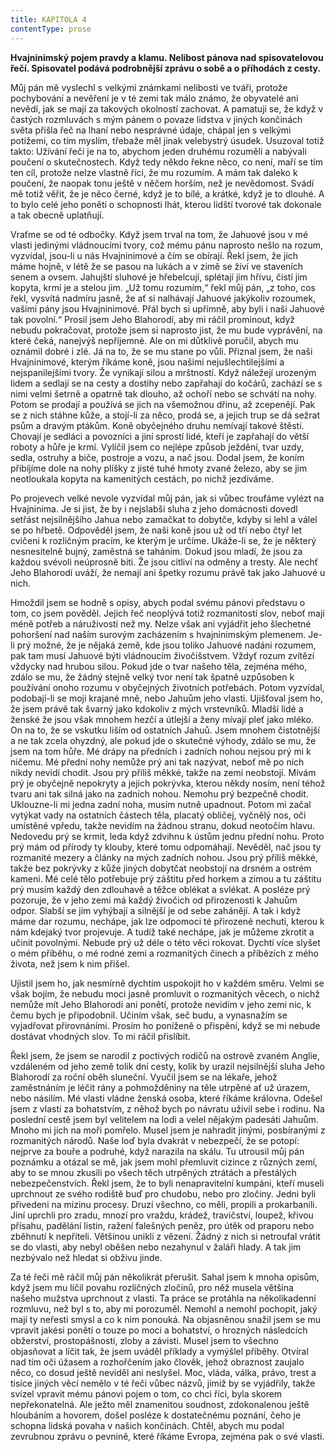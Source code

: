 ```yaml
---
title: KAPITOLA 4
contentType: prose
---
```


**Hvajninimský pojem pravdy a klamu. Nelibost pánova nad spisovatelovou řečí. Spisovatel podává podrobnější zprávu o sobě a o příhodách z cesty.**

Můj pán mě vyslechl s velkými známkami nelibosti ve tváři, protože pochybování a nevěření je v té zemi tak málo známo, že obyvatelé ani nevědí, jak se mají za takových okolností zachovat. A pamatuji se, že když v častých rozmluvách s mým pánem o povaze lidstva v jiných končinách světa přišla řeč na lhaní nebo nesprávné údaje, chápal jen s velkými potížemi, co tím myslím, třebaže měl jinak velebystrý úsudek. Usuzoval totiž takto: Užívání řeči je na to, abychom jeden druhému rozuměli a nabývali poučení o skutečnostech. Když tedy někdo řekne něco, co není, maří se tím ten cíl, protože nelze vlastně říci, že mu rozumím. A mám tak daleko k poučení, že naopak tonu ještě v něčem horším, než je nevědomost. Svádí mě totiž věřit, že je něco černé, když je to bílé, a krátké, když je to dlouhé. A to bylo celé jeho ponětí o schopnosti lhát, kterou lidští tvorové tak dokonale a tak obecně uplatňují.

Vraťme se od té odbočky. Když jsem trval na tom, že Jahuové jsou v mé vlasti jedinými vládnoucími tvory, což mému pánu naprosto nešlo na rozum, vyzvídal, jsou-li u nás Hvajninimové a čím se obírají. Řekl jsem, že jich máme hojně, v létě že se pasou na lukách a v zimě se živí ve staveních senem a ovsem. Jahujští sluhové je hřebelcují, splétají jim hřívu, čistí jim kopyta, krmí je a stelou jim. „Už tomu rozumím,“ řekl můj pán, „z toho, cos řekl, vysvítá nadmíru jasně, že ať si nalhávají Jahuové jakýkoliv rozoumek, vašimi pány jsou Hvajninimové. Přál bych si upřímně, aby byli i naši Jahuové tak povolní.“ Prosil jsem Jeho Blahorodí, aby mi ráčil prominout, když nebudu pokračovat, protože jsem si naprosto jist, že mu bude vyprávění, na které čeká, nanejvýš nepříjemné. Ale on mi důtklivě poručil, abych mu oznámil dobré i zlé. Já na to, že se mu stane po vůli. Přiznal jsem, že naši Hvajninimové, kterým říkáme koně, jsou našimi nejušlechtilejšími a nejspanilejšími tvory. Že vynikají silou a mrštností. Když náležejí urozeným lidem a sedlají se na cesty a dostihy nebo zapřahají do kočárů, zachází se s nimi velmi šetrně a opatrně tak dlouho, až ochoří nebo se schvátí na nohy. Potom se prodají a používá se jich na všemožnou dřinu, až zcepenějí. Pak se z nich stáhne kůže, a stojí-li za něco, prodá se, a jejich trup se dá sežrat psům a dravým ptákům. Koně obyčejného druhu nemívají takové štěstí. Chovají je sedláci a povozníci a jiní sprostí lidé, kteří je zapřahají do větší roboty a hůře je krmí. Vylíčil jsem co nejlépe způsob ježdění, tvar uzdy, sedla, ostruhy a biče, postroje a vozu, a nač jsou. Dodal jsem, že koním přibíjíme dole na nohy plíšky z jisté tuhé hmoty zvané železo, aby se jim neotloukala kopyta na kamenitých cestách, po nichž jezdíváme.

Po projevech velké nevole vyzvídal můj pán, jak si vůbec troufáme vylézt na Hvajninima. Je si jist, že by i nejslabší sluha z jeho domácnosti dovedl setřást nejsilnějšího Jahua nebo zamačkat to dobytče, kdyby si lehl a válel se po hřbetě. Odpověděl jsem, že naši koně jsou už od tří nebo čtyř let cvičeni k rozličným pracím, ke kterým je určíme. Ukáže-li se, že je některý nesnesitelně bujný, zaměstná se taháním. Dokud jsou mladí, že jsou za každou svévoli neúprosně biti. Že jsou citliví na odměny a tresty. Ale nechť Jeho Blahorodí uváží, že nemají ani špetky rozumu právě tak jako Jahuové u nich.

Hmoždil jsem se hodně s opisy, abych podal svému pánovi představu o tom, co jsem pověděl. Jejich řeč neoplývá totiž rozmanitostí slov, neboť mají méně potřeb a náruživostí než my. Nelze však ani vyjádřit jeho šlechetné pohoršení nad naším surovým zacházením s hvajninimským plemenem. Je-li prý možné, že je nějaká země, kde jsou toliko Jahuové nadáni rozumem, pak tam musí Jahuové býti vládnoucím živočišstvem. Vždyť rozum zvítězí vždycky nad hrubou silou. Pokud jde o tvar našeho těla, zejména mého, zdálo se mu, že žádný stejně velký tvor není tak špatně uzpůsoben k používání onoho rozumu v obyčejných životních potřebách. Potom vyzvídal, podobají-li se moji krajané mně, nebo Jahuům jeho vlasti. Ujišťoval jsem ho, že jsem právě tak švarný jako kdokoliv z mých vrstevníků. Mladší lidé a ženské že jsou však mnohem hezčí a útlejší a ženy mívají pleť jako mléko. On na to, že se vskutku liším od ostatních Jahuů. Jsem mnohem čistotnější a ne tak zcela ohyzdný, ale pokud jde o skutečné výhody, zdálo se mu, že jsem na tom hůře. Mé drápy na předních i zadních nohou nejsou prý mi k ničemu. Mé přední nohy nemůže prý ani tak nazývat, neboť mě po nich nikdy nevidí chodit. Jsou prý příliš měkké, takže na zemi neobstojí. Mívám prý je obyčejně nepokryty a jejich pokrývka, kterou někdy nosím, není téhož tvaru ani tak silná jako na zadních nohou. Nemohu prý bezpečně chodit. Uklouzne-li mi jedna zadní noha, musím nutně upadnout. Potom mi začal vytýkat vady na ostatních částech těla, placatý obličej, vyčnělý nos, oči umístěné vpředu, takže nevidím na žádnou stranu, dokud neotočím hlavu. Nedovedu prý se krmit, leda když zdvihnu k ústům jednu přední nohu. Proto prý mám od přírody ty klouby, které tomu odpomáhají. Nevěděl, nač jsou ty rozmanité mezery a články na mých zadních nohou. Jsou prý příliš měkké, takže bez pokrývky z kůže jiných dobytčat neobstojí na drsném a ostrém kameni. Mé celé tělo potřebuje prý záštitu před horkem a zimou a tu záštitu prý musím každý den zdlouhavě a těžce oblékat a svlékat. A posléze prý pozoruje, že v jeho zemi má každý živočich od přirozenosti k Jahuům odpor. Slabší se jim vyhýbají a silnější je od sebe zahánějí. A tak i když máme dar rozumu, nechápe, jak lze odpomoci té přirozené nechuti, kterou k nám kdejaký tvor projevuje. A tudíž také nechápe, jak je můžeme zkrotit a učinit povolnými. Nebude prý už déle o této věci rokovat. Dychtí více slyšet o mém příběhu, o mé rodné zemi a rozmanitých činech a příbězích z mého života, než jsem k nim přišel.

Ujistil jsem ho, jak nesmírně dychtím uspokojit ho v každém směru. Velmi se však bojím, že nebudu moci jasně promluvit o rozmanitých věcech, o nichž nemůže mít Jeho Blahorodí ani ponětí, protože nevidím v jeho zemi nic, k čemu bych je připodobnil. Učiním však, seč budu, a vynasnažím se vyjadřovat přirovnáními. Prosím ho poníženě o přispění, když se mi nebude dostávat vhodných slov. To mi ráčil přislíbit.

Řekl jsem, že jsem se narodil z poctivých rodičů na ostrově zvaném Anglie, vzdáleném od jeho země tolik dní cesty, kolik by urazil nejsilnější sluha Jeho Blahorodí za roční oběh sluneční. Vyučil jsem se na lékaře, jehož zaměstnáním je léčit rány a pohmožděniny na těle utrpěné ať už úrazem, nebo násilím. Mé vlasti vládne ženská osoba, které říkáme královna. Odešel jsem z vlasti za bohatstvím, z něhož bych po návratu uživil sebe i rodinu. Na poslední cestě jsem byl velitelem na lodi a velel nějakým padesáti Jahuům. Mnoho mi jich na moři pomřelo. Musel jsem je nahradit jinými, posbíranými z rozmanitých národů. Naše loď byla dvakrát v nebezpečí, že se potopí: nejprve za bouře a podruhé, když narazila na skálu. Tu utrousil můj pán poznámku a otázal se mě, jak jsem mohl přemluvit cizince z různých zemí, aby to se mnou zkusili po všech těch utrpěných ztrátách a přestálých nebezpečenstvích. Řekl jsem, že to byli nenapravitelní kumpáni, kteří museli uprchnout ze svého rodiště buď pro chudobu, nebo pro zločiny. Jedni byli přivedeni na mizinu procesy. Druzí všechno, co měli, propili a prokarbanili. Jiní uprchli pro zradu, mnozí pro vraždu, krádež, travičství, loupež, křivou přísahu, padělání listin, ražení falešných peněz, pro útěk od praporu nebo zběhnutí k nepříteli. Většinou unikli z vězení. Žádný z nich si netroufal vrátit se do vlasti, aby nebyl oběšen nebo nezahynul v žaláři hlady. A tak jim nezbývalo než hledat si obživu jinde.

Za té řeči mě ráčil můj pán několikrát přerušit. Sahal jsem k mnoha opisům, když jsem mu líčil povahu rozličných zločinů, pro něž musela většina našeho mužstva uprchnout z vlasti. Ta práce se protáhla na několikadenní rozmluvu, než byl s to, aby mi porozuměl. Nemohl a nemohl pochopit, jaký mají ty neřesti smysl a co k nim ponouká. Na objasněnou snažil jsem se mu vpravit jakési ponětí o touze po moci a bohatství, o hrozných následcích obžerství, prostopášnosti, zloby a závisti. Musel jsem to všechno objasňovat a líčit tak, že jsem uváděl příklady a vymýšlel příběhy. Otvíral nad tím oči úžasem a rozhořčením jako člověk, jehož obraznost zaujalo něco, co dosud ještě neviděl ani neslyšel. Moc, vláda, válka, právo, trest a tisíce jiných věcí nemělo v té řeči vůbec názvů, jimiž by se vyjádřily, takže svízel vpravit mému pánovi pojem o tom, co chci říci, byla skorem nepřekonatelná. Ale ježto měl znamenitou soudnost, zdokonalenou ještě hloubáním a hovorem, došel posléze k dostatečnému poznání, čeho je schopna lidská povaha v našich končinách. Chtěl, abych mu podal zevrubnou zprávu o pevnině, které říkáme Evropa, zejména pak o své vlasti.
